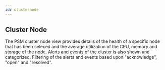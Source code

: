 ```yaml
---
id: clusternode
---
```

## Cluster Node

The PSM cluster node view provides details of the health of a specific node that has been seleced and the average utilization of the CPU, memory and storage of the node. Alerts and events of the cluster is also shown and categorized.  Filtering of the alerts and events based upon "acknowledge", "open" and "resolved".  